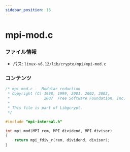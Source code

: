 ```yaml
---
sidebar_position: 16
---
```

# mpi-mod.c

### ファイル情報

- パス: `linux-v6.12/lib/crypto/mpi/mpi-mod.c`

### コンテンツ

```c
/* mpi-mod.c -  Modular reduction
 * Copyright (C) 1998, 1999, 2001, 2002, 2003,
 *               2007  Free Software Foundation, Inc.
 *
 * This file is part of Libgcrypt.
 */

#include "mpi-internal.h"

int mpi_mod(MPI rem, MPI dividend, MPI divisor)
{
	return mpi_fdiv_r(rem, dividend, divisor);
}

```
